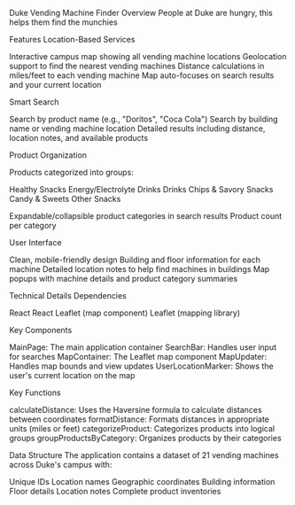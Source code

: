 Duke Vending Machine Finder
Overview
People at Duke are hungry, this helps them find the munchies

Features
Location-Based Services

Interactive campus map showing all vending machine locations
Geolocation support to find the nearest vending machines
Distance calculations in miles/feet to each vending machine
Map auto-focuses on search results and your current location

Smart Search

Search by product name (e.g., "Doritos", "Coca Cola")
Search by building name or vending machine location
Detailed results including distance, location notes, and available products

Product Organization

Products categorized into groups:

Healthy Snacks
Energy/Electrolyte Drinks
Drinks
Chips & Savory Snacks
Candy & Sweets
Other Snacks


Expandable/collapsible product categories in search results
Product count per category

User Interface

Clean, mobile-friendly design
Building and floor information for each machine
Detailed location notes to help find machines in buildings
Map popups with machine details and product category summaries

Technical Details
Dependencies

React
React Leaflet (map component)
Leaflet (mapping library)

Key Components

MainPage: The main application container
SearchBar: Handles user input for searches
MapContainer: The Leaflet map component
MapUpdater: Handles map bounds and view updates
UserLocationMarker: Shows the user's current location on the map

Key Functions

calculateDistance: Uses the Haversine formula to calculate distances between coordinates
formatDistance: Formats distances in appropriate units (miles or feet)
categorizeProduct: Categorizes products into logical groups
groupProductsByCategory: Organizes products by their categories

Data Structure
The application contains a dataset of 21 vending machines across Duke's campus with:

Unique IDs
Location names
Geographic coordinates
Building information
Floor details
Location notes
Complete product inventories